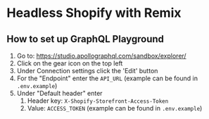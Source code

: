 # Headless Shopify with Remix

## How to set up GraphQL Playground

1. Go to: <https://studio.apollographql.com/sandbox/explorer/>
2. Click on the gear icon on the top left
3. Under Connection settings click the 'Edit' button
4. For the "Endpoint" enter the `API_URL` (example can be found in `.env.example`)
5. Under "Default header" enter
   1. Header key: `X-Shopify-Storefront-Access-Token`
   2. Value: `ACCESS_TOKEN` (example can be found in `.env.example`)
